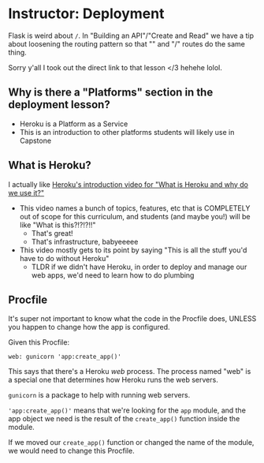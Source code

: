 # Instructor: Deployment

Flask is weird about `/`. In "Building an API"/"Create and Read" we have a tip about loosening the routing pattern so that "" and "/" routes do the same thing.

Sorry y'all I took out the direct link to that lesson </3 hehehe lolol.

## Why is there a "Platforms" section in the deployment lesson?

- Heroku is a Platform as a Service
- This is an introduction to other platforms students will likely use in Capstone

## What is Heroku?

I actually like [Heroku's introduction video for "What is Heroku and why do we use it?"](https://youtu.be/_N8Zf_nPZkQ)

- This video names a bunch of topics, features, etc that is COMPLETELY out of scope for this curriculum, and students (and maybe you!) will be like "What is this?!?!?!!"
  - That's great!
  - That's infrastructure, babyeeeee
- This video mostly gets to its point by saying "This is all the stuff you'd have to do without Heroku"
  - TLDR if we didn't have Heroku, in order to deploy and manage our web apps, we'd need to learn how to do plumbing

## Procfile

It's super not important to know what the code in the Procfile does, UNLESS you happen to change how the app is configured.

Given this Procfile:

```
web: gunicorn 'app:create_app()'
```

This says that there's a Heroku _web_ process. The process named "web" is a special one that determines how Heroku runs the web servers.

`gunicorn` is a package to help with running web servers.

`'app:create_app()'` means that we're looking for the `app` module, and the app object we need is the result of the `create_app()` function inside the module.

If we moved our `create_app()` function or changed the name of the module, we would need to change this Procfile.
